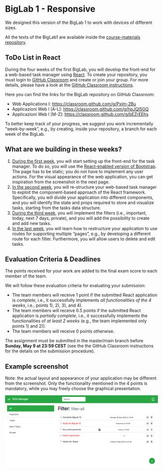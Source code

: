 # BigLab 1 - Responsive

We designed this version of the BigLab 1 to work with devices of different sizes.

All the texts of the BigLab1 are available inside the [course-materials repository](https://github.com/polito-WA1-AW1-2021/course-materials/tree/main/labs/BigLab1).


## ToDo List in React

During the four weeks of the first BigLab, you will develop the front-end for a web-based task manager using [React](https://reactjs.org). To create your repository, you must login to [GitHub Classroom](https://classroom.github.com/) and create or join your group. For more details, please have a look at the [GitHub Classroom instructions](https://github.com/polito-WA1-AW1-2021/course-materials/blob/main/labs/GH-Classroom-BigLab-Instructions.pdf). 

Here you can find the links for the BigLab repository on GitHub Classroom:

* Web Applications I: https://classroom.github.com/g/Pxim-2Bu
* Applicazioni Web I [A-L]: https://classroom.github.com/g/hpJQI5GQ 
* Applicazioni Web I [M-Z]: https://classroom.github.com/g/bEZrEEhs

To better keep track of your progress, we suggest you work incrementally “week-by-week”, e.g., by creating, inside your repository, a branch for each week of the BigLab.


## What are we building in these weeks?

1. [During the first week](https://github.com/polito-WA1-AW1-2021/course-materials/blob/main/labs/BigLab1/BigLab1a.pdf), you will start setting up the front-end for the task manager. To do so, you will use the [React-enabled version of Bootstrap](https://react-bootstrap.github.io/). The page has to be static; you do not have to implement any user actions. For the visual appearance of the web application, you can get inspiration from the screenshot in the next page.
2. [In the second week](https://github.com/polito-WA1-AW1-2021/course-materials/blob/main/labs/BigLab1/BigLab1b.pdf), you will re-structure your web-based task manager to exploit the component-based approach of the React framework. Specifically, you will divide your application into different components, and you will identify the state and props required to store and visualize tasks, starting from the tasks data structure.
3. [During the third week](https://github.com/polito-WA1-AW1-2021/course-materials/blob/main/labs/BigLab1/BigLab1c.pdf), you will implement the filters (i.e., important, today, next 7 days, private), and you will add the possibility to create and add new tasks.
4. [In the last week](https://github.com/polito-WA1-AW1-2021/course-materials/blob/main/labs/BigLab1/BigLab1d.pdf), you will learn how to restructure your application to use routes for supporting multiple “pages”, e.g., by developing a different route for each filter. Furthermore, you will allow users to delete and edit tasks.


## Evaluation Criteria & Deadlines

The points received for your work are added to the final exam score to each member of the team.

We will follow these evaluation criteria for evaluating your submission:

* The team members will receive 1 point if the submitted React application is *complete*, i.e., it successfully implements *all functionalities of the 4 weeks*, i.e., points 1), 2), 3), and 4).
* The team members will receive 0.5 points if the submitted React application is *partially* *complete*, i.e., it successfully implements the functionalities of *at least 2 weeks* (e.g., the team implemented only points 1) and 2)). 
* The team members will receive 0 points otherwise.

The assignment must be submitted in the master/main branch before **Sunday, May 9 at 23:59 CEST** (see the the GitHub Classroom instructions for the details on the submission procedure).


## Example screenshot

Note: the actual layout and appearance of your application may be different from the screenshot. Only the functionality mentioned in the 4 points is mandatory, while you may freely choose the graphical presentation.


![screenshot](./screenshot.png)
